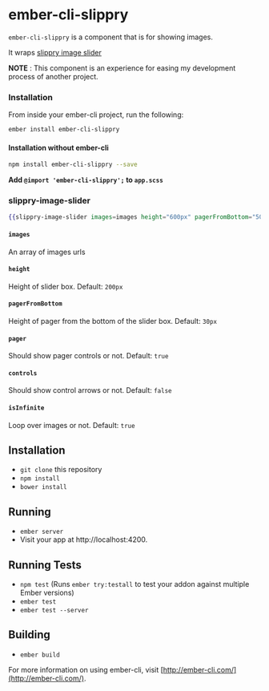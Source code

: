# ember-cli-slippry

`ember-cli-slippry` is a component that is for showing images.

It wraps [slippry image slider](http://slippry.com/)

**NOTE** : This component is an experience for easing my development process of another project.

### Installation

From inside your ember-cli project, run the following:

```bash
ember install ember-cli-slippry
```

#### Installation without ember-cli

```bash
npm install ember-cli-slippry --save
```

**Add `@import 'ember-cli-slippry';` to `app.scss`**

### slippry-image-slider

```hbs
{{slippry-image-slider images=images height="600px" pagerFromBottom="50px"}}
```

#### `images`

An array of images urls

#### `height`

Height of slider box. Default: `200px`

#### `pagerFromBottom`

Height of pager from the bottom of the slider box. Default: `30px`

#### `pager`

Should show pager controls or not. Default: `true`

#### `controls`

Should show control arrows or not. Default: `false`

#### `isInfinite`

Loop over images or not. Default: `true`


## Installation

* `git clone` this repository
* `npm install`
* `bower install`

## Running

* `ember server`
* Visit your app at http://localhost:4200.

## Running Tests

* `npm test` (Runs `ember try:testall` to test your addon against multiple Ember versions)
* `ember test`
* `ember test --server`

## Building

* `ember build`

For more information on using ember-cli, visit [http://ember-cli.com/](http://ember-cli.com/).
